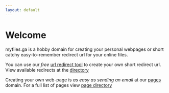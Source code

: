 ```yaml
---
layout: default
---
```


# Welcome

myfiles.ga is a hobby domain for creating your personal webpages or short catchy easy-to-remember redirect url for your online files.

You can use our *free* [url redirect tool](https://r.myfiles.ga) to create your own short redirect url. View available redirects at the [directory](https://r.myfiles.ga/all)

Creating your own web-page is *as easy as sending an email* at our [pages](https://p.myfiles.ga) domain. For a full list of pages view [page directory](https://p.myfiles.ga/all)

